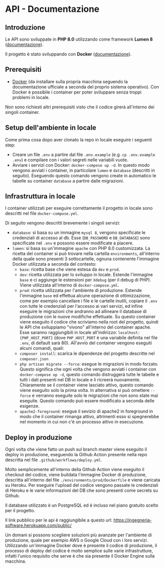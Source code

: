 # API - Documentazione

## Introduzione

Le API sono sviluppate in **PHP 8.0** utilizzando come framework **Lumen 8** ([documentazione](https://lumen.laravel.com/docs/8.x)).

Il progetto è stato sviluppando con **Docker** ([documentazione](https://docs.docker.com/)).

## Prerequisiti

-   [Docker](https://www.docker.com/) (da installare sulla propria macchina seguendo la documentazione ufficiale a seconda del proprio sistema operativo).
    Con Docker è possibile i container per poter sviluppare senza troppi problemi in locale.

Non sono richiesti altri prerequisiti visto che il codice girerà all'interno dei singoli container.

## Setup dell'ambiente in locale

Come prima cosa dopo aver clonato la repo in locale eseguire i seguenti step:

-   Creare un file `.env` a partire dal file `.env.example` (e.g. `cp .env.example .env`) e compilare con i valori segreti nelle variabili vuote.
-   Avviare i servizi con Docker: `docker-compose up -d`. In questo modo vengono avviati i container, in particolare `lumen` e `database` (descritti in seguito). Eseguendo questo comando vengono create in automatico le tabelle su container `database` a partire dalle migrazioni.

## Infrastruttura in locale

I container utilizzati per eseguire correttamente il progetto in locale sono descritti nel file `docker-compose.yml`.

Di seguito vengono descritti brevemente i singoli servizi:

-   `database`: si basa su un immagine `mysql 8`, vengono specificate le credenziali di accesso al db. Esse (`DB_PASSWORD` e `DB_DATABASE`) sono specificate nel `.env` e possono essere modificate a piacere.
-   `lumen`: si basa su un'immagine `apache` con PHP 8.0 customizzata. La ricetta del container si può trovare nella cartella `environments`, all'interno della quale sono presenti 3 sottocartelle, ognuna contenente l'immagine Docker utilizzata a seconda del contesto:
    -   `base`: ricetta base che viene estesa da `dev` e `prod`.
    -   `dev`: ricetta utilizzata per lo sviluppo in locale. Estende l'immagine `base` e ci aggiunge le estensioni per `Xdebug` (per il debug di PHP). Viene utilizzata all'interno di `docker-compose.yml`.
    -   `prod`: ricetta utilizzata per l'ambiente di produzione. Estende l'immagine `base` ed effettua alcune operazione di ottimizzazione, come per esempio cancellare i file e le cartelle inutili, copiare il `.env` con tutte le credenziali per l'accesso ai vari servizi, ed infine eseguire le migrazioni che andranno ad allineare il database di produzione con le nuove modifiche effettuate.
        Su questo container viene eseguito il codice che scriviamo nella root del progetto, quindi le API che sviluppiamo "vivono" all'interno del container apache. Esse saranno raggiungibili in locale all'indirizzo: `localhost:{PHP_HOST_PORT}` (dove `PHP_HOST_PORT` è una variabile definita nel file `.env`, di default sarà 80). All'avvio del container vengono eseguiti alcuni comandi, quali:
    -   `composer install`: scarica le dipendenze del progetto descritte nel `composer.json`
    -   `php artisan migrate --force`: esegue le migrazioni in modo forzato. Questo significa che ogni volta che vengono avviati i container con `docker-compose up -d`, questo comando distruggerà tutte le tabelle e tutti i dati presenti nel DB in locale e li ricreerà nuovamente. Chiaramente se il container viene lasciato attivo, questo comando viene eseguito solo la prima volta. In alternativa si può omettere `--force` e verranno eseguite solo le migrazioni che non sono state mai eseguite. Questo comando può essere modificato a seconda delle esigenze.
    -   `apache2-foreground`: esegue il sevizio di apache2 in foreground in modo che il container rimanga attivo, altrimenti esso si spegnerebbe nel momento in cui non c'è un processo attivo in esecuzione.

## Deploy in produzione

Ogni volta che viene fatto un push sul branch master viene eseguito il deploy in produzione, eseguendo la Github Action presente nella repo descritta nel file `.github/workflows/deploy.yml`.

Molto semplicemente all'interno della Github Action viene eseguito il checkout del codice, viene buildata l'immagine Docker di produzione, descritta all'interno del file `./environments/prod/Dockerfile` e viene caricata su Heroku. Per eseguire l'upload del codice vengono passate le credenziali di Heroku e le varie informazioni del DB che sono presenti come secrets su Github.

Il database utilizzato è un PostgreSQL ed è incluso nel piano gratuito scelto per il progetto.

Il link pubblico per le api è raggiungibile a questo url: https://ingegneria-software.herokuapp.com/public/

Un domani si possono scegliere soluzioni più avanzate per l'ambiente di produzione, quale per esempio AWS o Google Cloud con i loro servizi. Utilizzando un'immagine Docker dove è presente il codice di produzione, il processo di deploy del codice è molto semplice sulle varie infrastrutture, infatti l'unico requisito che serve è che sia presente il Docker Engine sulla macchina.
